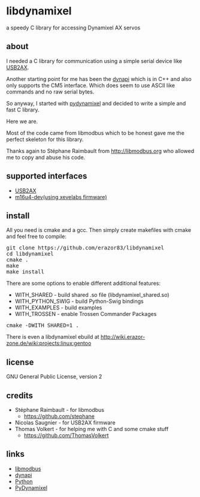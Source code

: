 libdynamixel
============

a speedy C library for accessing Dynamixel AX servos


about
-------------------------
I needed a C library for communication using a simple serial device like [USB2AX](http://xevelabs.com/doku.php?id=product:usb2ax:usb2ax).

Another starting point for me has been the [dynapi](http://www.jrl.cs.uni-frankfurt.de/web/projects/dynapi-robotis-dynamixel-c-api/  )
which is in C++ and also only supports the CM5 interface. Which does seem to use ASCII like commands and no raw serial bytes.

So anyway, I started with [pydynamixel](https://code.google.com/p/pydynamixel/) and decided to write a simple and fast C library.

Here we are.

Most of the code came from libmodbus which to be honest gave me the perfect skeleton for this library.

Thanks again to Stéphane Raimbault from http://libmodbus.org who allowed me to copy and abuse his code.


supported interfaces
-------------------------
  * [USB2AX](http://xevelabs.com/doku.php?id=product:usb2ax:usb2ax)
  * [m16u4-dev(using xevelabs firmware)](http://ed-solutions.de/dokuwiki/hardware:misc:m16u4:dev)


install
-------------------------
All you need is cmake and a gcc. Then simply create makefiles with cmake and feel free to compile:


<pre>
git clone https://github.com/erazor83/libdynamixel
cd libdynamixel
cmake .
make
make install
</pre>

There are some options to enable different additional features:
  * WITH_SHARED - build shared .so file (libdynamixel_shared.so)
  * WITH_PYTHON_SWIG - build Python-Swig bindings
  * WITH_EXAMPLES - build examples
  * WITH_TROSSEN - enable Trossen Commander Packages

<pre>
cmake -DWITH_SHARED=1 .
</pre>

There is even a libdynamixel ebuild at http://wiki.erazor-zone.de/wiki:projects:linux:gentoo

license
-------------------------
GNU General Public License, version 2


credits
-------------------------
  * Stéphane Raimbault - for libmodbus
    * https://github.com/stephane
  * Nicolas Saugnier - for USB2AX firmware
  * Thomas Volkert - for helping me with C and some cmake stuff
    * https://github.com/ThomasVolkert
  
links
-------------------------
  * [libmodbus](http://libmodbus.org)
  * [dynapi](http://www.jrl.cs.uni-frankfurt.de/web/projects/dynapi-robotis-dynamixel-c-api/)
  * [Python](http://www.python.org/)
  * [PyDynamixel](https://code.google.com/p/pydynamixel/)
  
